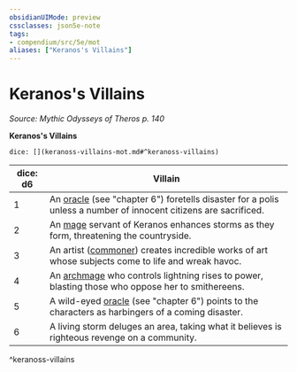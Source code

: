 ```yaml
---
obsidianUIMode: preview
cssclasses: json5e-note
tags:
- compendium/src/5e/mot
aliases: ["Keranos's Villains"]
---
```

# Keranos's Villains
*Source: Mythic Odysseys of Theros p. 140* 

**Keranos's Villains**

`dice: [](keranoss-villains-mot.md#^keranoss-villains)`

| dice: d6 | Villain |
|----------|---------|
| 1 | An [oracle](/2-Mechanics/CLI/bestiary/humanoid/oracle-mot.md) (see "chapter 6") foretells disaster for a polis unless a number of innocent citizens are sacrificed. |
| 2 | An [mage](/2-Mechanics/CLI/bestiary/humanoid/mage.md) servant of Keranos enhances storms as they form, threatening the countryside. |
| 3 | An artist ([commoner](/2-Mechanics/CLI/bestiary/humanoid/commoner.md)) creates incredible works of art whose subjects come to life and wreak havoc. |
| 4 | An [archmage](/2-Mechanics/CLI/bestiary/humanoid/archmage.md) who controls lightning rises to power, blasting those who oppose her to smithereens. |
| 5 | A wild-eyed [oracle](/2-Mechanics/CLI/bestiary/humanoid/oracle-mot.md) (see "chapter 6") points to the characters as harbingers of a coming disaster. |
| 6 | A living storm deluges an area, taking what it believes is righteous revenge on a community. |
^keranoss-villains